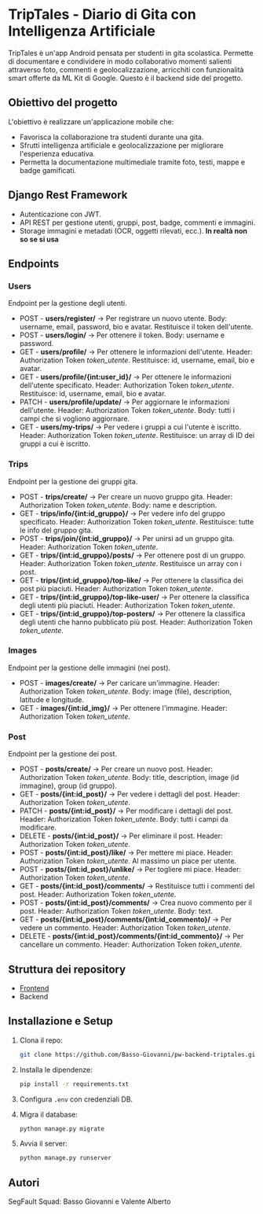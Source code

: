 # TripTales - Diario di Gita con Intelligenza Artificiale
TripTales è un'app Android pensata per studenti in gita scolastica. Permette di documentare e condividere in modo collaborativo momenti salienti attraverso foto, commenti e geolocalizzazione, arricchiti con funzionalità smart offerte da ML Kit di Google. Questo è il backend side del progetto.

## Obiettivo del progetto
L'obiettivo è realizzare un'applicazione mobile che:

- Favorisca la collaborazione tra studenti durante una gita.
- Sfrutti intelligenza artificiale e geolocalizzazione per migliorare l'esperienza educativa.
- Permetta la documentazione multimediale tramite foto, testi, mappe e badge gamificati.

## Django Rest Framework
- Autenticazione con JWT.
- API REST per gestione utenti, gruppi, post, badge, commenti e immagini.
- Storage immagini e metadati (OCR, oggetti rilevati, ecc.). **In realtà non so se si usa**

## Endpoints
### Users
Endpoint per la gestione degli utenti.
<ul>
  <li>POST - <b>users/register/</b> -> Per registrare un nuovo utente. Body: username, email, password, bio e avatar. Restituisce il token dell'utente.</li>
  <li>POST - <b>users/login/</b> -> Per ottenere il token. Body: username e password.</li>
  <li>GET - <b>users/profile/</b> -> Per ottenere le informazioni dell'utente. Header: Authorization Token <i>token_utente</i>. Restituisce: id, username, email, bio e avatar.</li>
  <li>GET - <b>users/profile/{int:user_id}/</b> -> Per ottenere le informazioni dell'utente specificato. Header: Authorization Token <i>token_utente</i>. Restituisce: id, username, email, bio e avatar.</li>
  <li>PATCH - <b>users/profile/update/</b> -> Per aggiornare le informazioni dell'utente. Header: Authorization Token <i>token_utente</i>. Body: tutti i campi che si vogliono aggiornare.</li>
  <li>GET - <b>users/my-trips/</b> -> Per vedere i gruppi a cui l'utente è iscritto. Header: Authorization Token <i>token_utente</i>. Restituisce: un array di ID dei gruppi a cui è iscritto.</li>
</ul>

### Trips
Endpoint per la gestione dei gruppi gita.
<ul>
  <li>POST - <b>trips/create/</b> -> Per creare un nuovo gruppo gita. Header: Authorization Token <i>token_utente</i>. Body: name e description.</li>
  <li>GET - <b>trips/info/{int:id_gruppo}/</b> -> Per vedere info del gruppo specificato. Header: Authorization Token <i>token_utente</i>. Restituisce: tutte le info del gruppo gita.</li>
  <li>POST - <b>trips/join/{int:id_gruppo}/</b> -> Per unirsi ad un gruppo gita. Header: Authorization Token <i>token_utente</i>.</li>
  <li>GET - <b>trips/{int:id_gruppo}/posts/</b> -> Per ottenere post di un gruppo. Header: Authorization Token <i>token_utente</i>. Restituisce un array con i post.</li>
  <li>GET - <b>trips/{int:id_gruppo}/top-like/</b> -> Per ottenere la classifica dei post più piaciuti. Header: Authorization Token <i>token_utente</i>.</li>
  <li>GET - <b>trips/{int:id_gruppo}/top-like-user/</b> -> Per ottenere la classifica degli utenti più piaciuti. Header: Authorization Token <i>token_utente</i>.</li>
  <li>GET - <b>trips/{int:id_gruppo}/top-posters/</b> -> Per ottenere la classifica degli utenti che hanno pubblicato più post. Header: Authorization Token <i>token_utente</i>.</li>
</ul>

### Images
Endpoint per la gestione delle immagini (nei post).
<ul>
    <li>POST - <b>images/create/</b> -> Per caricare un'immagine. Header: Authorization Token <i>token_utente</i>. Body: image (file), description, latitude e longitude.</li>
    <li>GET - <b>images/{int:id_img}/</b> -> Per ottenere l'immagine. Header: Authorization Token <i>token_utente</i>.</li>
</ul>

### Post
Endpoint per la gestione dei post.
<ul>
    <li>POST - <b>posts/create/</b> -> Per creare un nuovo post. Header: Authorization Token <i>token_utente</i>. Body: title, description, image (id immagine), group (id gruppo).</li>
    <li>GET - <b>posts/{int:id_post}/</b> -> Per vedere i dettagli del post. Header: Authorization Token <i>token_utente</i>.</li>
    <li>PATCH - <b>posts/{int:id_post}/</b> -> Per modificare i dettagli del post. Header: Authorization Token <i>token_utente</i>. Body: tutti i campi da modificare.</li>
    <li>DELETE - <b>posts/{int:id_post}/</b> -> Per eliminare il post. Header: Authorization Token <i>token_utente</i>.</li>
    <li>POST - <b>posts/{int:id_post}/like/</b> -> Per mettere mi piace. Header: Authorization Token <i>token_utente</i>. Al massimo un piace per utente.</li>
    <li>POST - <b>posts/{int:id_post}/unlike/</b> -> Per togliere mi piace. Header: Authorization Token <i>token_utente</i>.</li>
    <li>GET - <b>posts/{int:id_post}/comments/</b> -> Restituisce tutti i commenti del post. Header: Authorization Token <i>token_utente</i>.</li>
    <li>POST - <b>posts/{int:id_post}/comments/</b> -> Crea nuovo commento per il post. Header: Authorization Token <i>token_utente</i>. Body: text.</li>
    <li>GET - <b>posts/{int:id_post}/comments/{int:id_commento}/</b> -> Per vedere un commento. Header: Authorization Token <i>token_utente</i>.</li>
    <li>DELETE - <b>posts/{int:id_post}/comments/{int:id_commento}/</b> -> Per cancellare un commento. Header: Authorization Token <i>token_utente</i>.</li>
</ul>

## Struttura dei repository

- [Frontend](https://github.com/AlbertooValente/pw-frontend-triptales)
- Backend

## Installazione e Setup

1. Clona il repo:

   ```bash
   git clone https://github.com/Basso-Giovanni/pw-backend-triptales.git
   ```

2. Installa le dipendenze:

   ```bash
   pip install -r requirements.txt
   ```

3. Configura `.env` con credenziali DB.

4. Migra il database:

   ```bash
   python manage.py migrate
   ```

5. Avvia il server:

   ```bash
   python manage.py runserver
   ```

## Autori
SegFault Squad: Basso Giovanni e Valente Alberto
